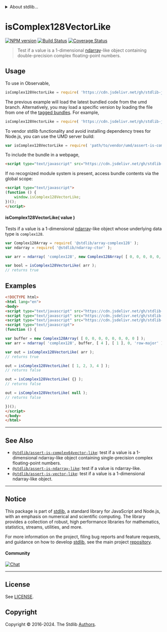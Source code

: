 <!--

@license Apache-2.0

Copyright (c) 2023 The Stdlib Authors.

Licensed under the Apache License, Version 2.0 (the "License");
you may not use this file except in compliance with the License.
You may obtain a copy of the License at

   http://www.apache.org/licenses/LICENSE-2.0

Unless required by applicable law or agreed to in writing, software
distributed under the License is distributed on an "AS IS" BASIS,
WITHOUT WARRANTIES OR CONDITIONS OF ANY KIND, either express or implied.
See the License for the specific language governing permissions and
limitations under the License.

-->


<details>
  <summary>
    About stdlib...
  </summary>
  <p>We believe in a future in which the web is a preferred environment for numerical computation. To help realize this future, we've built stdlib. stdlib is a standard library, with an emphasis on numerical and scientific computation, written in JavaScript (and C) for execution in browsers and in Node.js.</p>
  <p>The library is fully decomposable, being architected in such a way that you can swap out and mix and match APIs and functionality to cater to your exact preferences and use cases.</p>
  <p>When you use stdlib, you can be absolutely certain that you are using the most thorough, rigorous, well-written, studied, documented, tested, measured, and high-quality code out there.</p>
  <p>To join us in bringing numerical computing to the web, get started by checking us out on <a href="https://github.com/stdlib-js/stdlib">GitHub</a>, and please consider <a href="https://opencollective.com/stdlib">financially supporting stdlib</a>. We greatly appreciate your continued support!</p>
</details>

# isComplex128VectorLike

[![NPM version][npm-image]][npm-url] [![Build Status][test-image]][test-url] [![Coverage Status][coverage-image]][coverage-url] <!-- [![dependencies][dependencies-image]][dependencies-url] -->

> Test if a value is a 1-dimensional [ndarray][@stdlib/ndarray/ctor]-like object containing double-precision complex floating-point numbers.



<section class="usage">

## Usage

To use in Observable,

```javascript
isComplex128VectorLike = require( 'https://cdn.jsdelivr.net/gh/stdlib-js/assert-is-complex128vector-like@umd/browser.js' )
```
The previous example will load the latest bundled code from the umd branch. Alternatively, you may load a specific version by loading the file from one of the [tagged bundles](https://github.com/stdlib-js/assert-is-complex128vector-like/tags). For example,

```javascript
isComplex128VectorLike = require( 'https://cdn.jsdelivr.net/gh/stdlib-js/assert-is-complex128vector-like@v0.2.1-umd/browser.js' )
```

To vendor stdlib functionality and avoid installing dependency trees for Node.js, you can use the UMD server build:

```javascript
var isComplex128VectorLike = require( 'path/to/vendor/umd/assert-is-complex128vector-like/index.js' )
```

To include the bundle in a webpage,

```html
<script type="text/javascript" src="https://cdn.jsdelivr.net/gh/stdlib-js/assert-is-complex128vector-like@umd/browser.js"></script>
```

If no recognized module system is present, access bundle contents via the global scope:

```html
<script type="text/javascript">
(function () {
    window.isComplex128VectorLike;
})();
</script>
```

#### isComplex128VectorLike( value )

Tests if a value is a 1-dimensional [ndarray][@stdlib/ndarray/ctor]-like object whose underlying data type is `complex128`.

```javascript
var Complex128Array = require( '@stdlib/array-complex128' );
var ndarray = require( '@stdlib/ndarray-ctor' );

var arr = ndarray( 'complex128', new Complex128Array( [ 0, 0, 0, 0, 0, 0, 0, 0 ] ), [ 4 ], [ 1 ], 0, 'row-major' );

var bool = isComplex128VectorLike( arr );
// returns true
```

</section>

<!-- /.usage -->

<section class="examples">

## Examples

<!-- eslint no-undef: "error" -->

```html
<!DOCTYPE html>
<html lang="en">
<body>
<script type="text/javascript" src="https://cdn.jsdelivr.net/gh/stdlib-js/ndarray-ctor@umd/browser.js"></script>
<script type="text/javascript" src="https://cdn.jsdelivr.net/gh/stdlib-js/array-complex128@umd/browser.js"></script>
<script type="text/javascript" src="https://cdn.jsdelivr.net/gh/stdlib-js/assert-is-complex128vector-like@umd/browser.js"></script>
<script type="text/javascript">
(function () {

var buffer = new Complex128Array( [ 0, 0, 0, 0, 0, 0, 0, 0 ] );
var arr = ndarray( 'complex128', buffer, [ 4 ], [ 1 ], 0, 'row-major' );

var out = isComplex128VectorLike( arr );
// returns true

out = isComplex128VectorLike( [ 1, 2, 3, 4 ] );
// returns false

out = isComplex128VectorLike( {} );
// returns false

out = isComplex128VectorLike( null );
// returns false

})();
</script>
</body>
</html>
```

</section>

<!-- /.examples -->

<!-- Section for related `stdlib` packages. Do not manually edit this section, as it is automatically populated. -->

<section class="related">

* * *

## See Also

-   <span class="package-name">[`@stdlib/assert-is-complex64vector-like`][@stdlib/assert/is-complex64vector-like]</span><span class="delimiter">: </span><span class="description">test if a value is a 1-dimensional ndarray-like object containing single-precision complex floating-point numbers.</span>
-   <span class="package-name">[`@stdlib/assert-is-ndarray-like`][@stdlib/assert/is-ndarray-like]</span><span class="delimiter">: </span><span class="description">test if a value is ndarray-like.</span>
-   <span class="package-name">[`@stdlib/assert-is-vector-like`][@stdlib/assert/is-vector-like]</span><span class="delimiter">: </span><span class="description">test if a value is a 1-dimensional ndarray-like object.</span>

</section>

<!-- /.related -->

<!-- Section for all links. Make sure to keep an empty line after the `section` element and another before the `/section` close. -->


<section class="main-repo" >

* * *

## Notice

This package is part of [stdlib][stdlib], a standard library for JavaScript and Node.js, with an emphasis on numerical and scientific computing. The library provides a collection of robust, high performance libraries for mathematics, statistics, streams, utilities, and more.

For more information on the project, filing bug reports and feature requests, and guidance on how to develop [stdlib][stdlib], see the main project [repository][stdlib].

#### Community

[![Chat][chat-image]][chat-url]

---

## License

See [LICENSE][stdlib-license].


## Copyright

Copyright &copy; 2016-2024. The Stdlib [Authors][stdlib-authors].

</section>

<!-- /.stdlib -->

<!-- Section for all links. Make sure to keep an empty line after the `section` element and another before the `/section` close. -->

<section class="links">

[npm-image]: http://img.shields.io/npm/v/@stdlib/assert-is-complex128vector-like.svg
[npm-url]: https://npmjs.org/package/@stdlib/assert-is-complex128vector-like

[test-image]: https://github.com/stdlib-js/assert-is-complex128vector-like/actions/workflows/test.yml/badge.svg?branch=v0.2.1
[test-url]: https://github.com/stdlib-js/assert-is-complex128vector-like/actions/workflows/test.yml?query=branch:v0.2.1

[coverage-image]: https://img.shields.io/codecov/c/github/stdlib-js/assert-is-complex128vector-like/main.svg
[coverage-url]: https://codecov.io/github/stdlib-js/assert-is-complex128vector-like?branch=main

<!--

[dependencies-image]: https://img.shields.io/david/stdlib-js/assert-is-complex128vector-like.svg
[dependencies-url]: https://david-dm.org/stdlib-js/assert-is-complex128vector-like/main

-->

[chat-image]: https://img.shields.io/gitter/room/stdlib-js/stdlib.svg
[chat-url]: https://app.gitter.im/#/room/#stdlib-js_stdlib:gitter.im

[stdlib]: https://github.com/stdlib-js/stdlib

[stdlib-authors]: https://github.com/stdlib-js/stdlib/graphs/contributors

[umd]: https://github.com/umdjs/umd
[es-module]: https://developer.mozilla.org/en-US/docs/Web/JavaScript/Guide/Modules

[deno-url]: https://github.com/stdlib-js/assert-is-complex128vector-like/tree/deno
[deno-readme]: https://github.com/stdlib-js/assert-is-complex128vector-like/blob/deno/README.md
[umd-url]: https://github.com/stdlib-js/assert-is-complex128vector-like/tree/umd
[umd-readme]: https://github.com/stdlib-js/assert-is-complex128vector-like/blob/umd/README.md
[esm-url]: https://github.com/stdlib-js/assert-is-complex128vector-like/tree/esm
[esm-readme]: https://github.com/stdlib-js/assert-is-complex128vector-like/blob/esm/README.md
[branches-url]: https://github.com/stdlib-js/assert-is-complex128vector-like/blob/main/branches.md

[stdlib-license]: https://raw.githubusercontent.com/stdlib-js/assert-is-complex128vector-like/main/LICENSE

[@stdlib/ndarray/ctor]: https://github.com/stdlib-js/ndarray-ctor/tree/umd

<!-- <related-links> -->

[@stdlib/assert/is-complex64vector-like]: https://github.com/stdlib-js/assert-is-complex64vector-like/tree/umd

[@stdlib/assert/is-ndarray-like]: https://github.com/stdlib-js/assert-is-ndarray-like/tree/umd

[@stdlib/assert/is-vector-like]: https://github.com/stdlib-js/assert-is-vector-like/tree/umd

<!-- </related-links> -->

</section>

<!-- /.links -->
